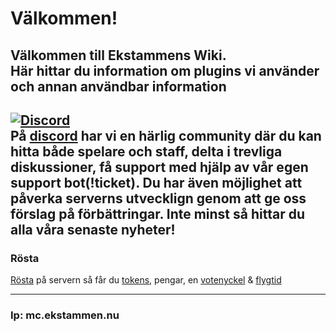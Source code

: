 # Välkommen!

Välkommen till Ekstammens Wiki.  
Här hittar du information om plugins vi använder och annan användbar information
---
[![Discord](https://ekstammen.nu/img/Discord-Logo+Wordmark-Color.png ':size=250')](https://discord.gg/ntfCax3)  
På [discord](https://discord.gg/ntfCax3) har vi en härlig community där du kan hitta både spelare och staff, delta i trevliga diskussioner, få support med hjälp av vår egen support bot(!ticket). Du har även möjlighet att påverka serverns utvecklign genom att ge oss förslag på förbättringar. Inte minst så hittar du alla våra senaste nyheter!
---
### Rösta
[Rösta](https://minecraft-mp.com/server/243250/vote/) på servern så får du [tokens](/tokens), pengar, en [votenyckel](nycklar?id=vote) & [flygtid](cmi?id=flygtid)  

---
### Ip: mc.ekstammen.nu
